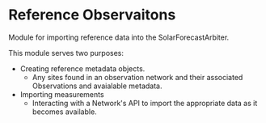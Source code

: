 # Reference Observaitons
Module for importing reference data into the SolarForecastArbiter.

This module serves two purposes:
  - Creating reference metadata objects.
    - Any sites found in an observation network and their associated Observations and avaialable metadata.
  - Importing measurements
    - Interacting with a Network's API to import the appropriate data as it becomes available.       
